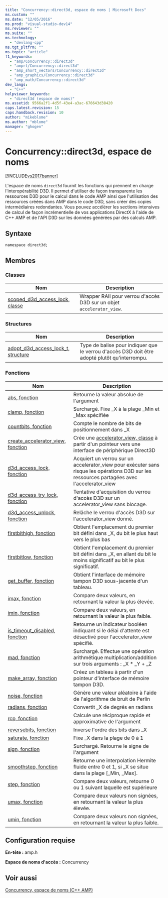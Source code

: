 ```yaml
---
title: "Concurrency::direct3d, espace de noms | Microsoft Docs"
ms.custom: ""
ms.date: "12/05/2016"
ms.prod: "visual-studio-dev14"
ms.reviewer: ""
ms.suite: ""
ms.technology: 
  - "devlang-cpp"
ms.tgt_pltfrm: ""
ms.topic: "article"
f1_keywords: 
  - "amp/Concurrency::direct3d"
  - "amprt/Concurrency::direct3d"
  - "amp_short_vectors/Concurrency::direct3d"
  - "amp_graphics/Concurrency::direct3d"
  - "amp_math/Concurrency::direct3d"
dev_langs: 
  - "C++"
helpviewer_keywords: 
  - "direct3d (espace de noms)"
ms.assetid: 9566a2f1-4d5f-43e4-a3ac-676643d38420
caps.latest.revision: 15
caps.handback.revision: 10
author: "mikeblome"
ms.author: "mblome"
manager: "ghogen"
---
```

# Concurrency::direct3d, espace de noms
[!INCLUDE[vs2017banner](../../../assembler/inline/includes/vs2017banner.md)]

L'espace de noms `direct3d` fournit les fonctions qui prennent en charge l'interopérabilité D3D.  Il permet d'utiliser de façon transparente les ressources D3D pour le calcul dans le code AMP ainsi que l'utilisation des ressources créées dans AMP dans le code D3D, sans créer des copies intermédiaires redondantes.  Vous pouvez accélérer les sections intensives de calcul de façon incrémentielle de vos applications DirectX à l'aide de C\+\+ AMP et de l'API D3D sur les données générées par des calculs AMP.  
  
## Syntaxe  
  
```  
namespace direct3d;  
```  
  
## Membres  
  
### Classes  
  
|Nom|Description|  
|---------|-----------------|  
|[scoped\_d3d\_access\_lock, classe](../../../parallel/amp/reference/scoped-d3d-access-lock-class.md)|Wrapper RAII pour verrou d'accès D3D sur un objet `accelerator_view`.|  
  
### Structures  
  
|Nom|Description|  
|---------|-----------------|  
|[adopt\_d3d\_access\_lock\_t, structure](../../../parallel/amp/reference/adopt-d3d-access-lock-t-structure.md)|Type de balise pour indiquer que le verrou d'accès D3D doit être adopté plutôt qu'interrompu.|  
  
### Fonctions  
  
|Nom|Description|  
|---------|-----------------|  
|[abs, fonction](../Topic/abs%20Function.md)|Retourne la valeur absolue de l'argument|  
|[clamp, fonction](../Topic/clamp%20Function.md)|Surchargé.  Fixe \_X à la plage \_Min et \_Max spécifiée|  
|[countbits, fonction](../Topic/countbits%20Function.md)|Compte le nombre de bits de positionnement dans \_X|  
|[create\_accelerator\_view, fonction](../Topic/create_accelerator_view%20Function.md)|Crée une [accelerator\_view, classe](../../../parallel/amp/reference/accelerator-view-class.md) à partir d'un pointeur vers une interface de périphérique Direct3D|  
|[d3d\_access\_lock, fonction](../Topic/d3d_access_lock%20Function.md)|Acquiert un verrou sur un accelerator\_view pour exécuter sans risque les opérations D3D sur les ressources partagées avec l'accelerator\_view|  
|[d3d\_access\_try\_lock, fonction](../Topic/d3d_access_try_lock%20Function.md)|Tentative d'acquisition du verrou d'accès D3D sur un accelerator\_view sans blocage.|  
|[d3d\_access\_unlock, fonction](../Topic/d3d_access_unlock%20Function.md)|Relâche le verrou d'accès D3D sur l'accelerator\_view donné.|  
|[firstbithigh, fonction](../Topic/firstbithigh%20Function.md)|Obtient l'emplacement du premier bit défini dans \_X, du bit le plus haut vers le plus bas|  
|[firstbitlow, fonction](../Topic/firstbitlow%20Function.md)|Obtient l'emplacement du premier bit défini dans \_X, en allant du bit le moins significatif au bit le plus significatif.|  
|[get\_buffer, fonction](../Topic/get_buffer%20Function.md)|Obtient l'interface de mémoire tampon D3D sous\-jacente d'un tableau.|  
|[imax, fonction](../Topic/imax%20Function.md)|Compare deux valeurs, en retournant la valeur la plus élevée.|  
|[imin, fonction](../Topic/imin%20Function.md)|Compare deux valeurs, en retournant la valeur la plus faible.|  
|[is\_timeout\_disabled, fonction](../Topic/is_timeout_disabled%20Function.md)|Retourne un indicateur booléen indiquant si le délai d'attente est désactivé pour l'accelerator\_view spécifié.|  
|[mad, fonction](../Topic/mad%20Function.md)|Surchargé.  Effectue une opération arithmétique multiplication\/addition sur trois arguments : \_X \* \_Y \+ \_Z|  
|[make\_array, fonction](../Topic/make_array%20Function.md)|Créez un tableau à partir d'un pointeur d'interface de mémoire tampon D3D.|  
|[noise, fonction](../Topic/noise%20Function.md)|Génère une valeur aléatoire à l'aide de l'algorithme de bruit de Perlin|  
|[radians, fonction](../Topic/radians%20Function.md)|Convertit \_X de degrés en radians|  
|[rcp, fonction](../Topic/rcp%20Function.md)|Calcule une réciproque rapide et approximative de l'argument|  
|[reversebits, fonction](../Topic/reversebits%20Function.md)|Inverse l'ordre des bits dans \_X|  
|[saturate, fonction](../Topic/saturate%20Function.md)|Fixe \_X dans la plage de 0 à 1|  
|[sign, fonction](../Topic/sign%20Function.md)|Surchargé.  Retourne le signe de l'argument|  
|[smoothstep, fonction](../Topic/smoothstep%20Function.md)|Retourne une interpolation Hermite fluide entre 0 et 1, si \_X se situe dans la plage \[\_Min, \_Max\].|  
|[step, fonction](../Topic/step%20Function.md)|Compare deux valeurs, retourne 0 ou 1 suivant laquelle est supérieure|  
|[umax, fonction](../Topic/umax%20Function.md)|Compare deux valeurs non signées, en retournant la valeur la plus élevée.|  
|[umin, fonction](../Topic/umin%20Function.md)|Compare deux valeurs non signées, en retournant la valeur la plus faible.|  
  
## Configuration requise  
 **En\-tête :** amp.h  
  
 **Espace de noms d'accès :** Concurrency  
  
## Voir aussi  
 [Concurrency, espace de noms \(C\+\+ AMP\)](../../../parallel/amp/reference/concurrency-namespace-cpp-amp.md)